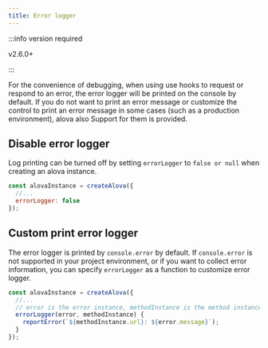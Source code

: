 ```yaml
---
title: Error logger
---
```


:::info version required

v2.6.0+

:::

For the convenience of debugging, when using use hooks to request or respond to an error, the error logger will be printed on the console by default. If you do not want to print an error message or customize the control to print an error message in some cases (such as a production environment), alova also Support for them is provided.

## Disable error logger

Log printing can be turned off by setting `errorLogger` to `false or null` when creating an alova instance.

```javascript
const alovaInstance = createAlova({
  //...
  errorLogger: false
});
```

## Custom print error logger

The error logger is printed by `console.error` by default. If `console.error` is not supported in your project environment, or if you want to collect error information, you can specify `errorLogger` as a function to customize error logger.

```javascript
const alovaInstance = createAlova({
  //...
  // error is the error instance, methodInstance is the method instance corresponding to the error
  errorLogger(error, methodInstance) {
    reportError(`${methodInstance.url}: ${error.message}`);
  }
});
```
